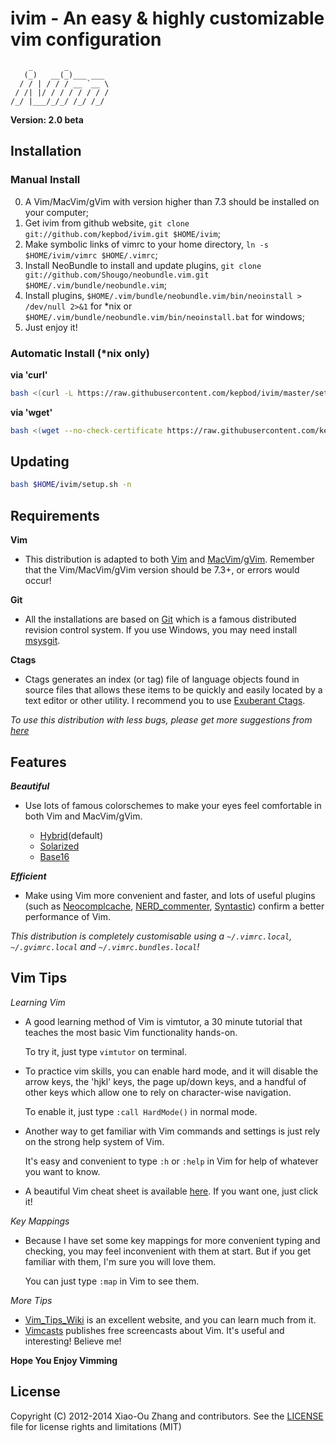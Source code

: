 # ivim - An easy & highly customizable vim configuration 


```
    _       _          
   (_)   __(_)___ ___  
  / / | / / / __ `__ \ 
 / /| |/ / / / / / / / 
/_/ |___/_/_/ /_/ /_/  
```                        

**Version: 2.0 beta**


## Installation

### Manual Install

0. A Vim/MacVim/gVim with version higher than 7.3 should be installed on your computer;
1. Get ivim from github website, `git clone git://github.com/kepbod/ivim.git $HOME/ivim`;
2. Make symbolic links of vimrc to your home directory, `ln -s $HOME/ivim/vimrc $HOME/.vimrc`;
3. Install NeoBundle to install and update plugins, `git clone git://github.com/Shougo/neobundle.vim.git $HOME/.vim/bundle/neobundle.vim`;
4. Install plugins, `$HOME/.vim/bundle/neobundle.vim/bin/neoinstall > /dev/null 2>&1` for *nix or `$HOME/.vim/bundle/neobundle.vim/bin/neoinstall.bat` for windows;
5. Just enjoy it!

### Automatic Install (*nix only)

**via 'curl'**

```bash
bash <(curl -L https://raw.githubusercontent.com/kepbod/ivim/master/setup.sh) -i
```

**via 'wget'**

```bash
bash <(wget --no-check-certificate https://raw.githubusercontent.com/kepbod/ivim/master/setup.sh) -i
```

## Updating

```bash
bash $HOME/ivim/setup.sh -n
```

## Requirements

**Vim**

 * This distribution is adapted to both [Vim](http://www.vim.org/download.php) and [MacVim](http://www.vim.org/download.php#mac)/[gVim](http://www.vim.org/download.php#pc). Remember that the Vim/MacVim/gVim version should be 7.3+, or errors would occur!

**Git**

 * All the installations are based on [Git](http://git-scm.com/) which is a famous distributed revision control system. If you use Windows, you may need install [msysgit](http://msysgit.github.com//).

**Ctags**

 * Ctags generates an index (or tag) file of language objects found in source files that allows these items to be quickly and easily located by a text editor or other utility. I recommend you to use [Exuberant Ctags](http://ctags.sourceforge.net/).

*To use this distribution with less bugs, please get more suggestions from [here](https://github.com/kepbod/ivim/wiki/Tips-for-ivim)*

## Features

***Beautiful***

 * Use lots of famous colorschemes to make your eyes feel comfortable in both Vim and MacVim/gVim.

    * [Hybrid](https://github.com/w0ng/vim-hybrid)(default)
    * [Solarized](https://github.com/altercation/vim-colors-solarized)
    * [Base16](https://github.com/chriskempson/base16-vim)

***Efficient***

 * Make using Vim more convenient and faster, and lots of useful plugins (such as [Neocomplcache](https://github.com/Shougo/neocomplcache), [NERD_commenter](https://github.com/scrooloose/nerdcommenter), [Syntastic](https://github.com/scrooloose/syntastic)) confirm a better performance of Vim.

*This distribution is completely customisable using a `~/.vimrc.local`, `~/.gvimrc.local` and `~/.vimrc.bundles.local`!*

## Vim Tips

*Learning Vim*

* A good learning method of Vim is vimtutor, a 30 minute tutorial that teaches the most basic Vim functionality hands-on.

    To try it, just type `vimtutor` on terminal.

* To practice vim skills, you can enable hard mode, and it will disable the arrow keys, the 'hjkl' keys, the page up/down keys, and a handful of other keys which allow one to rely on character-wise navigation.

    To enable it, just type `:call HardMode()` in normal mode.

* Another way to get familiar with Vim commands and settings is just rely on the strong help system of Vim.

    It's easy and convenient to type `:h` or `:help` in Vim for help of whatever you want to know.

* A beautiful Vim cheat sheet is available [here](http://michael.peopleofhonoronly.com/vim/). If you want one, just click it!

*Key Mappings*

* Because I have set some key mappings for more convenient typing and checking, you may feel inconvenient with them at start. But if you get familiar with them, I'm sure you will love them.

    You can just type `:map` in Vim to see them.

*More Tips*

* [Vim_Tips_Wiki](http://vim.wikia.com/wiki/Vim_Tips_Wiki) is an excellent website, and you can learn much from it.
* [Vimcasts](http://vimcasts.org) publishes free screencasts about Vim. It's useful and interesting! Believe me!

**Hope You Enjoy Vimming**

## License

Copyright (C) 2012-2014 Xiao-Ou Zhang and contributors. See the [LICENSE](https://github.com/kepbod/ivim/blob/master/LICENSE.txt) file for license rights and limitations (MIT)
